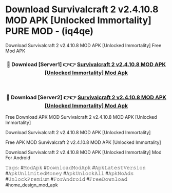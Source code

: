 # Download Survivalcraft 2 v2.4.10.8 MOD APK [Unlocked Immortality] PURE MOD - (iq4qe)
Download Survivalcraft 2 v2.4.10.8 MOD APK [Unlocked Immortality] Free Mod APK

<div align="center">
<h3>🔴 Download [Server1] 👉👉 <a href="https://apk-comot.site?title=Survivalcraft_2_v2.4.10.8_MOD_APK_[Unlocked_Immortality]">Survivalcraft 2 v2.4.10.8 MOD APK [Unlocked Immortality] Mod Apk</a></h3><br>

<h3>🔴 Download [Server2] 👉👉 <a href="https://apk-comot.site?title=Survivalcraft_2_v2.4.10.8_MOD_APK_[Unlocked_Immortality]">Survivalcraft 2 v2.4.10.8 MOD APK [Unlocked Immortality] Mod Apk</a></h3>
</div>


Free Download APK MOD Survivalcraft 2 v2.4.10.8 MOD APK [Unlocked Immortality]

Download Survivalcraft 2 v2.4.10.8 MOD APK [Unlocked Immortality] 

Free APK MOD Survivalcraft 2 v2.4.10.8 MOD APK [Unlocked Immortality] 

Download Survivalcraft 2 v2.4.10.8 MOD APK [Unlocked Immortality] Mod For Android

𝚃𝚊𝚐𝚜: #𝙼𝚘𝚍𝙰𝚙𝚔 #𝙳𝚘𝚠𝚗𝚕𝚘𝚊𝚍𝙼𝚘𝚍𝙰𝚙𝚔 #𝙰𝚙𝚔𝙻𝚊𝚝𝚎𝚜𝚝𝚅𝚎𝚛𝚜𝚒𝚘𝚗 #𝙰𝚙𝚔𝚄𝚗𝚕𝚒𝚖𝚒𝚝𝚎𝚍𝙼𝚘𝚗𝚎𝚢 #𝙰𝚙𝚔𝚄𝚗𝚕𝚘𝚌𝚔𝙰𝚕𝚕 #𝙰𝚙𝚔𝙽𝚘𝙰𝚍𝚜 #𝚄𝚗𝚕𝚘𝚌𝚔𝙿𝚛𝚎𝚖𝚒𝚞𝚖 #𝙵𝚘𝚛𝙰𝚗𝚍𝚛𝚘𝚒𝚍 #𝙵𝚛𝚎𝚎𝙳𝚘𝚠𝚗𝚕𝚘𝚊𝚍 #home_design_mod_apk